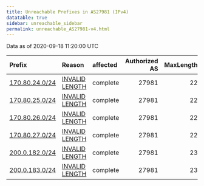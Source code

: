 ```yaml
---
title: Unreachable Prefixes in AS27981 (IPv4)
datatable: true
sidebar: unreachable_sidebar
permalink: unreachable_AS27981-v4.html
---
```


Data as of 2020-09-18 11:20:00 UTC


<div class="datatable-begin"></div>

| Prefix                                                 | Reason                                                                                                   | affected   |   Authorized AS |   MaxLength | Anchor                                         |   unreachable /24s |
|:-------------------------------------------------------|:---------------------------------------------------------------------------------------------------------|:-----------|----------------:|------------:|:-----------------------------------------------|-------------------:|
| [170.80.24.0/24](https://stat.ripe.net/170.80.24.0/24) | [INVALID LENGTH](https://rpki-validator.ripe.net/announcement-preview?asn=AS27981&prefix=170.80.24.0/24) | complete   |           27981 |          22 | [LACNIC](unreachable_LACNIC_RPKI_Root-v4.html) |                  1 |
| [170.80.25.0/24](https://stat.ripe.net/170.80.25.0/24) | [INVALID LENGTH](https://rpki-validator.ripe.net/announcement-preview?asn=AS27981&prefix=170.80.25.0/24) | complete   |           27981 |          22 | [LACNIC](unreachable_LACNIC_RPKI_Root-v4.html) |                  1 |
| [170.80.26.0/24](https://stat.ripe.net/170.80.26.0/24) | [INVALID LENGTH](https://rpki-validator.ripe.net/announcement-preview?asn=AS27981&prefix=170.80.26.0/24) | complete   |           27981 |          22 | [LACNIC](unreachable_LACNIC_RPKI_Root-v4.html) |                  1 |
| [170.80.27.0/24](https://stat.ripe.net/170.80.27.0/24) | [INVALID LENGTH](https://rpki-validator.ripe.net/announcement-preview?asn=AS27981&prefix=170.80.27.0/24) | complete   |           27981 |          22 | [LACNIC](unreachable_LACNIC_RPKI_Root-v4.html) |                  1 |
| [200.0.182.0/24](https://stat.ripe.net/200.0.182.0/24) | [INVALID LENGTH](https://rpki-validator.ripe.net/announcement-preview?asn=AS27981&prefix=200.0.182.0/24) | complete   |           27981 |          23 | [LACNIC](unreachable_LACNIC_RPKI_Root-v4.html) |                  1 |
| [200.0.183.0/24](https://stat.ripe.net/200.0.183.0/24) | [INVALID LENGTH](https://rpki-validator.ripe.net/announcement-preview?asn=AS27981&prefix=200.0.183.0/24) | complete   |           27981 |          23 | [LACNIC](unreachable_LACNIC_RPKI_Root-v4.html) |                  1 |

<div class="datatable-end"></div>